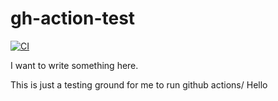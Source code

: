 # gh-action-test

[![CI](https://github.com/rznewswav/gh-action-test/actions/workflows/sync_pr.yml/badge.svg)](https://github.com/rznewswav/gh-action-test/actions/workflows/sync_pr.yml)

I want to write something here.

This is just a testing ground for me to run github actions/ Hello
